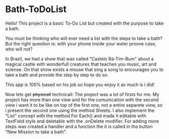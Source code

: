 # Bath-ToDoList
Hello! This project is a basic To-Do List but created with the purpose to take a bath. 

You must be thinking who will ever need a list with the steps to take a bath? But the right question is: with your phone inside your water proove case, who will not?

In Brazil, we had a show that was 
called "Castelo Rá-Tim-Bum" about a magical castle with wonderfull creatures that teaches you music, art and sciense. On that show exists a mouse that sing a song to encourages you to take a bath and provide the step by step to do so.

This app is 100% based on his job so hope you enjoy it as much is i did!

Now lets get ~~physicall~~ technicall: The project was a lot of firsts for me. My project has more than one view and for the comunication with the second view i want it to be like on top of the first one, not a entire separete view, so i present the second one using the method Sheets. I also implement the "List" concept with the method For Each() and made it editable with TextField style and deletable with the .onDelete modifier. For adding more steps was created a handler and a function the it is called in the button "New Mission to take a bath".
